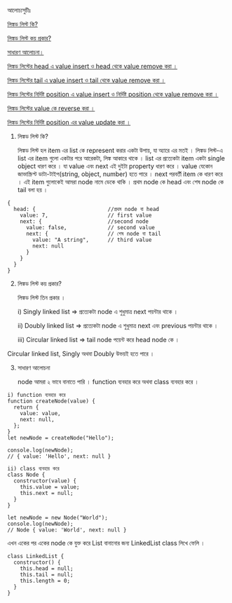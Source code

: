 আলোচ্যসুচীঃ

[লিঙ্কড লিস্ট কি?](#1)

[লিঙ্কড লিস্ট কয় প্রকার?](#2)

[সাধারণ আলোচনা।](#3)

[লিঙ্কড লিস্টের head এ value insert ও head থেকে value remove করা ।](#4)

[লিঙ্কড লিস্টের tail এ value insert ও tail থেকে value remove করা ।](#5)

[লিঙ্কড লিস্টের নির্দিষ্ট position এ value insert ও নির্দিষ্ট position থেকে value remove করা ।](#6)

[লিঙ্কড লিস্টের value কে reverse করা ।](#7)

[লিঙ্কড লিস্টের নির্দিষ্ট position এর value update করা ।](#8)

<a id="1"></a>

1. লিঙ্কড লিস্ট কি?

   লিঙ্কড লিস্ট হল item এর list কে represent করার একটা উপায়, যা অ্যারে এর মতই । লিঙ্কড লিস্ট-এ list এর item গুলো একটার পরে আরেকটা, লিঙ্ক আকারে থাকে । list এর প্রত্যেকটা item একটা single object ধারণ করে । যা value এবং next এই দুইটা property ধারণ করে । value যেকোন জাভাস্ক্রিপ্ট ডাটা-টাইপ(string, object, number) হতে পারে । next পরবর্তী item কে ধারণ করে । এই item গুলোকেই আমরা node নামে ডেকে থাকি । প্রথম node কে head এবং শেষ node কে tail বলা হয় ।

```
{
  head: {                       //প্রথম node বা head
    value: 7,                   // first value
    next: {                     //second node
      value: false,             // second value
      next: {                   // শেষ node বা tail
        value: "A string",      // third value
        next: null
      }
    }
  }
}
```

<a id="2"></a>

2. লিঙ্কড লিস্ট কয় প্রকার?

   লিঙ্কড লিস্ট তিন প্রকার ।

   i) Singly linked list => প্রত্যেকটা node এ শুধুমাত্র next পয়ন্টার থাকে ।

   ii) Doubly linked list => প্রত্যেকটা node এ শুধুমাত্র next এবং previous পয়ন্টার থাকে ।

   iii) Circular linked list => tail node পয়েন্ট করে head node কে ।

Circular linked list, Singly অথবা Doubly উভয়ই হতে পারে ।

<a id="3"></a>

3. সাধারণ আলোচনা

   node আমরা ২ ভাবে বানাতে পারি । function ব্যবহার করে অথবা class ব্যবহার করে ।

```
i) function ব্যবহার করে
function createNode(value) {
  return {
    value: value,
    next: null,
  };
}
let newNode = createNode("Hello");

console.log(newNode);
// { value: 'Hello', next: null }

ii) class ব্যবহার করে
class Node {
  constructor(value) {
    this.value = value;
    this.next = null;
  }
}

let newNode = new Node("World");
console.log(newNode);
// Node { value: 'World', next: null }
```

এখন একের পর একের node কে যুক্ত করে List বানানোর জন্য LinkedList class লিখে ফেলি ।

```
class LinkedList {
  constructor() {
    this.head = null;
    this.tail = null;
    this.length = 0;
  }
}
```
